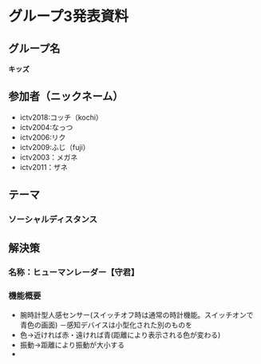 # グループ3発表資料

## グループ名
**キッズ**

## 参加者（ニックネーム）
- ictv2018:コッチ（kochi）
- ictv2004:なっつ
- ictv2006:リク
- ictv2009:ふじ（fuji）
- ictv2003：メガネ
- ictv2011：ザネ
## テーマ
### ソーシャルディスタンス

## 解決策
### 名称：ヒューマンレーダー【守君】
### 機能概要
- 腕時計型人感センサー(スイッチオフ時は通常の時計機能。スイッチオンで青色の画面)
－感知デバイスは小型化された別のものを
- 色→近ければ赤・遠ければ青(距離により表示される色が変わる)
- 振動→距離により振動が大小する
- 

